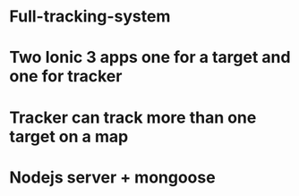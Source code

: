 # Full-tracking-system
 # Two Ionic 3 apps one for a target and one for tracker </br>
 # Tracker can track more than one target on a map </br>
 # Nodejs server + mongoose  </br>
